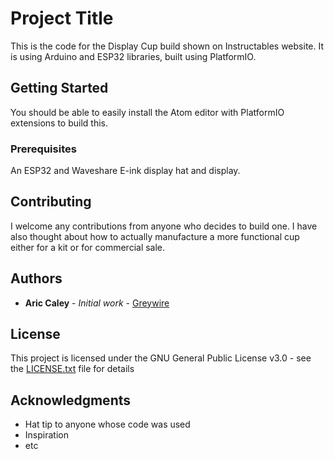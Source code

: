 # Project Title

This is the code for the Display Cup build shown on Instructables website. It is using Arduino and ESP32 libraries, built using PlatformIO.

## Getting Started

You should be able to easily install the Atom editor with PlatformIO extensions to build this.

### Prerequisites

An ESP32 and Waveshare E-ink display hat and display.

## Contributing

I welcome any contributions from anyone who decides to build one. I have also thought about how to actually manufacture a more functional cup either for a kit or for commercial sale.


## Authors

* **Aric Caley** - *Initial work* - [Greywire](https://github.com/greywire)

## License

This project is licensed under the GNU General Public License v3.0 - see the [LICENSE.txt](LICENSE.txt) file for details

## Acknowledgments

* Hat tip to anyone whose code was used
* Inspiration
* etc
